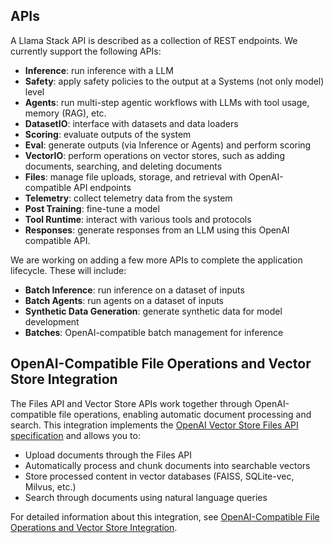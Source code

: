 ## APIs

A Llama Stack API is described as a collection of REST endpoints. We currently support the following APIs:

- **Inference**: run inference with a LLM
- **Safety**: apply safety policies to the output at a Systems (not only model) level
- **Agents**: run multi-step agentic workflows with LLMs with tool usage, memory (RAG), etc.
- **DatasetIO**: interface with datasets and data loaders
- **Scoring**: evaluate outputs of the system
- **Eval**: generate outputs (via Inference or Agents) and perform scoring
- **VectorIO**: perform operations on vector stores, such as adding documents, searching, and deleting documents
- **Files**: manage file uploads, storage, and retrieval with OpenAI-compatible API endpoints
- **Telemetry**: collect telemetry data from the system
- **Post Training**: fine-tune a model
- **Tool Runtime**: interact with various tools and protocols
- **Responses**: generate responses from an LLM using this OpenAI compatible API.

We are working on adding a few more APIs to complete the application lifecycle. These will include:
- **Batch Inference**: run inference on a dataset of inputs
- **Batch Agents**: run agents on a dataset of inputs
- **Synthetic Data Generation**: generate synthetic data for model development
- **Batches**: OpenAI-compatible batch management for inference

## OpenAI-Compatible File Operations and Vector Store Integration

The Files API and Vector Store APIs work together through OpenAI-compatible file operations, enabling automatic document processing and search. This integration implements the [OpenAI Vector Store Files API specification](https://platform.openai.com/docs/api-reference/vector-stores-files) and allows you to:

- Upload documents through the Files API
- Automatically process and chunk documents into searchable vectors
- Store processed content in vector databases (FAISS, SQLite-vec, Milvus, etc.)
- Search through documents using natural language queries

For detailed information about this integration, see [OpenAI-Compatible File Operations and Vector Store Integration](openai_file_operations_vector_stores.md).
